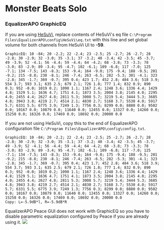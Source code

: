 # Monster Beats Solo
### EqualizerAPO GraphicEQ
If you are using [HeSuVi](https://sourceforge.net/projects/hesuvi/), replace contents of HeSuVi's eq file `C:\Program Files\EqualizerAPO\config\HeSuVi\eq.txt` with this line and set global volume for both channels from HeSuVi UI to **-59**.
```
GraphicEQ: 10 -84; 20 -2.2; 22 -2.4; 23 -2.5; 25 -2.7; 26 -2.7; 28 -2.8; 30 -2.9; 32 -3.0; 35 -3.1; 37 -3.2; 40 -3.4; 42 -3.5; 45 -3.7; 49 -3.9; 52 -4.1; 56 -4.4; 59 -4.4; 64 -4.2; 68 -3.8; 73 -3.3; 78 -3.0; 83 -2.9; 89 -3.4; 95 -4.7; 102 -6.1; 109 -6.8; 117 -7.0; 125 -7.1; 134 -7.5; 143 -8.3; 153 -9.4; 164 -9.0; 175 -9.4; 188 -9.5; 201 -9.2; 215 -8.8; 230 -8.1; 246 -7.4; 263 -6.5; 282 -5.3; 301 -4.1; 323 -2.8; 345 -1.7; 369 -0.7; 395 0.4; 423 1.7; 452 2.8; 484 3.6; 518 3.9; 554 3.7; 593 3.1; 635 2.5; 679 2.1; 726 1.8; 777 1.4; 832 0.9; 890 0.3; 952 -0.0; 1019 0.2; 1090 1.1; 1167 2.4; 1248 3.6; 1336 4.4; 1429 4.8; 1529 5.1; 1636 4.7; 1751 4.1; 1873 3.5; 2004 3.8; 2145 4.0; 2295 4.0; 2455 4.4; 2627 4.8; 2811 5.3; 3008 5.7; 3219 5.4; 3444 5.3; 3685 4.8; 3943 3.8; 4219 2.7; 4514 2.1; 4830 2.7; 5168 3.7; 5530 4.0; 5917 5.7; 6331 5.5; 6775 3.9; 7249 1.3; 7756 0.3; 8299 0.0; 8880 0.0; 9502 0.0; 10167 0.0; 10879 0.0; 11640 0.0; 12455 0.0; 13327 0.0; 14260 0.0; 15258 0.0; 16326 0.0; 17469 0.0; 18692 0.0; 20000 0.0
```
If you are not using HeSuVi, copy this to the end of EqualizerAPO configuration file `C:\Program Files\EqualizerAPO\config\config.txt`.
```
GraphicEQ: 10 -84; 20 -2.2; 22 -2.4; 23 -2.5; 25 -2.7; 26 -2.7; 28 -2.8; 30 -2.9; 32 -3.0; 35 -3.1; 37 -3.2; 40 -3.4; 42 -3.5; 45 -3.7; 49 -3.9; 52 -4.1; 56 -4.4; 59 -4.4; 64 -4.2; 68 -3.8; 73 -3.3; 78 -3.0; 83 -2.9; 89 -3.4; 95 -4.7; 102 -6.1; 109 -6.8; 117 -7.0; 125 -7.1; 134 -7.5; 143 -8.3; 153 -9.4; 164 -9.0; 175 -9.4; 188 -9.5; 201 -9.2; 215 -8.8; 230 -8.1; 246 -7.4; 263 -6.5; 282 -5.3; 301 -4.1; 323 -2.8; 345 -1.7; 369 -0.7; 395 0.4; 423 1.7; 452 2.8; 484 3.6; 518 3.9; 554 3.7; 593 3.1; 635 2.5; 679 2.1; 726 1.8; 777 1.4; 832 0.9; 890 0.3; 952 -0.0; 1019 0.2; 1090 1.1; 1167 2.4; 1248 3.6; 1336 4.4; 1429 4.8; 1529 5.1; 1636 4.7; 1751 4.1; 1873 3.5; 2004 3.8; 2145 4.0; 2295 4.0; 2455 4.4; 2627 4.8; 2811 5.3; 3008 5.7; 3219 5.4; 3444 5.3; 3685 4.8; 3943 3.8; 4219 2.7; 4514 2.1; 4830 2.7; 5168 3.7; 5530 4.0; 5917 5.7; 6331 5.5; 6775 3.9; 7249 1.3; 7756 0.3; 8299 0.0; 8880 0.0; 9502 0.0; 10167 0.0; 10879 0.0; 11640 0.0; 12455 0.0; 13327 0.0; 14260 0.0; 15258 0.0; 16326 0.0; 17469 0.0; 18692 0.0; 20000 0.0
Copy: L=-5.9dB*l, R=-5.9dB*R
```
EqualizerAPO Peace GUI does not work with GraphicEQ so you have to disable parametric equalization configured by Peace if you are already using it.
![](https://raw.githubusercontent.com/jaakkopasanen/AutoEq/master/results/Sonoma%20Model%20One/innerfidelity/onear/Monster%20Beats%20Solo/Monster%20Beats%20Solo.png)
